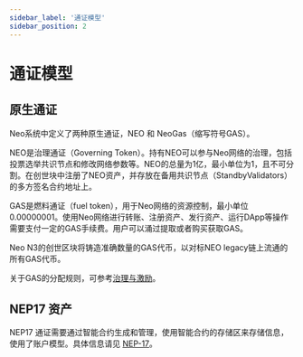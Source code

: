 ```yaml
---
sidebar_label: '通证模型'
sidebar_position: 2
---
```


# 通证模型

## 原生通证

Neo系统中定义了两种原生通证，NEO 和 NeoGas（缩写符号GAS）。

NEO是治理通证（Governing Token）。持有NEO可以参与Neo网络的治理，包括投票选举共识节点和修改网络参数等。NEO的总量为1亿，最小单位为1，且不可分割。在创世块中注册了NEO资产，并存放在备用共识节点（StandbyValidators）的多方签名合约地址上。

GAS是燃料通证（fuel token），用于Neo网络的资源控制，最小单位0.00000001。使用Neo网络进行转账、注册资产、发行资产、运行DApp等操作需要支付一定的GAS手续费。用户可以涌过提取或者购买获取GAS。

Neo N3的创世区块将铸造准确数量的GAS代币，以对标NEO legacy链上流通的所有GAS代币。

关于GAS的分配规则，可参考[治理与激励](governance.md)。

## NEP17 资产

NEP17 通证需要通过智能合约生成和管理，使用智能合约的存储区来存储信息，使用了账户模型。具体信息请见 [NEP-17](../develop/write/nep17.md)。